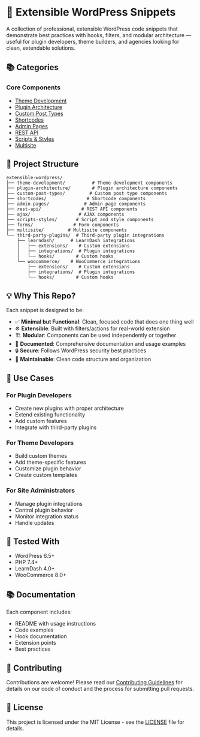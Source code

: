 # 🎯 Extensible WordPress Snippets

A collection of professional, extensible WordPress code snippets that demonstrate best practices with hooks, filters, and modular architecture — useful for plugin developers, theme builders, and agencies looking for clean, extendable solutions.

## 📚 Categories

### Core Components

- [Theme Development](./theme-development/)
- [Plugin Architecture](./plugin-architecture/)
- [Custom Post Types](./custom-post-types/)
- [Shortcodes](./shortcodes/)
- [Admin Pages](./admin-pages/)
- [REST API](./rest-api/)
- [Scripts & Styles](./scripts-styles/)
- [Multisite](./multisite/)

## 📌 Project Structure

```
extensible-wordpress/
├── theme-development/          # Theme development components
├── plugin-architecture/        # Plugin architecture components
├── custom-post-types/         # Custom post type components
├── shortcodes/               # Shortcode components
├── admin-pages/             # Admin page components
├── rest-api/               # REST API components
├── ajax/                  # AJAX components
├── scripts-styles/       # Script and style components
├── forms/               # Form components
├── multisite/         # Multisite components
└── third-party-plugins/  # Third-party plugin integrations
    ├── learndash/      # LearnDash integrations
    │   ├── extensions/    # Custom extensions
    │   ├── integrations/  # Plugin integrations
    │   └── hooks/        # Custom hooks
    └── woocommerce/    # WooCommerce integrations
        ├── extensions/    # Custom extensions
        ├── integrations/  # Plugin integrations
        └── hooks/        # Custom hooks
```

## 💡 Why This Repo?

Each snippet is designed to be:

- ✅ **Minimal but Functional**: Clean, focused code that does one thing well
- ⚙️ **Extensible**: Built with filters/actions for real-world extension
- 🏗️ **Modular**: Components can be used independently or together
- 📝 **Documented**: Comprehensive documentation and usage examples
- 🔒 **Secure**: Follows WordPress security best practices
- 🎯 **Maintainable**: Clean code structure and organization

## 🎯 Use Cases

### For Plugin Developers

- Create new plugins with proper architecture
- Extend existing functionality
- Add custom features
- Integrate with third-party plugins

### For Theme Developers

- Build custom themes
- Add theme-specific features
- Customize plugin behavior
- Create custom templates

### For Site Administrators

- Manage plugin integrations
- Control plugin behavior
- Monitor integration status
- Handle updates

## 🧪 Tested With

- WordPress 6.5+
- PHP 7.4+
- LearnDash 4.0+
- WooCommerce 8.0+

## 📚 Documentation

Each component includes:

- README with usage instructions
- Code examples
- Hook documentation
- Extension points
- Best practices

## 🤝 Contributing

Contributions are welcome! Please read our [Contributing Guidelines](./CONTRIBUTING.md) for details on our code of conduct and the process for submitting pull requests.

## 📄 License

This project is licensed under the MIT License - see the [LICENSE](./LICENSE) file for details.
